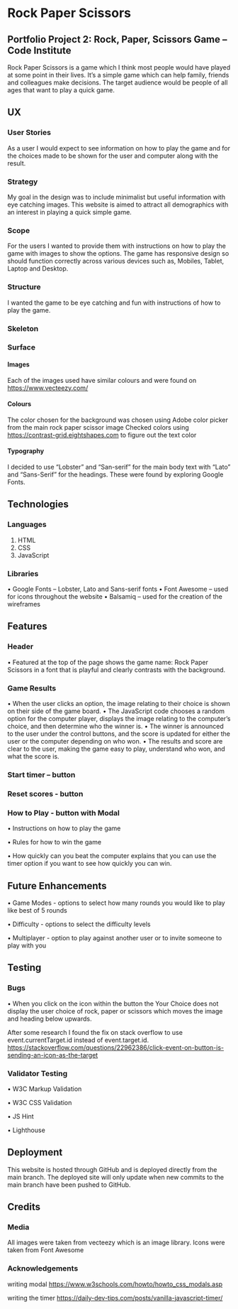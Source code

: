 # Rock Paper Scissors
## Portfolio Project 2: Rock, Paper, Scissors Game – Code Institute
Rock Paper Scissors is a game which I think most people would have played at some point in their lives. It’s a simple game which can help family, friends and colleagues make decisions.
The target audience would be people of all ages that want to play a quick game.

## UX
### User Stories
As a user I would expect to see information on how to play the game and for the choices made to be shown for the user and computer along with the result.

### Strategy
My goal in the design was to include minimalist but useful information with eye catching images. This website is aimed to attract all demographics with an interest in playing a quick simple game.

### Scope
For the users I wanted to provide them with instructions on how to play the game with images to show the options. The game has responsive design so should function correctly across various devices such as, Mobiles, Tablet, Laptop and Desktop.

### Structure
I wanted the game to be eye catching and fun with instructions of how to play the game. 

### Skeleton

### Surface
#### Images
Each of the images used have similar colours and were found on https://www.vecteezy.com/ 
#### Colours
The color chosen for the background was chosen using Adobe color picker from the main rock paper scissor image
Checked colors using https://contrast-grid.eightshapes.com to figure out the text color
#### Typography
I decided to use “Lobster” and “San-serif” for the main body text with “Lato” and “Sans-Serif” for the headings. These were found by exploring Google Fonts.

## Technologies
### Languages
1.	HTML
2.	CSS
3.	JavaScript
### Libraries
•	Google Fonts – Lobster, Lato and Sans-serif fonts
•	Font Awesome – used for icons throughout the website
•	Balsamiq – used for the creation of the wireframes

## Features
### Header
•	Featured at the top of the page shows the game name: Rock Paper Scissors in a font that is playful and clearly contrasts with the background.
### Game Results
•	When the user clicks an option, the image relating to their choice is shown on their side of the game board.
•	The JavaScript code chooses a random option for the computer player, displays the image relating to the computer’s choice, and then determine who the winner is.
•	The winner is announced to the user under the control buttons, and the score is updated for either the user or the computer depending on who won.
•	The results and score are clear to the user, making the game easy to play, understand who won, and what the score is.
### Start timer – button

### Reset scores - button

### How to Play - button with Modal
•	Instructions on how to play the game

•	Rules for how to win the game

•	How quickly can you beat the computer explains that you can use the timer option if you want to see how quickly you can win.

## Future Enhancements
•	Game Modes - options to select how many rounds you would like to play like best of 5 rounds

•	Difficulty - options to select the difficulty levels

•	Multiplayer - option to play against another user or to invite someone to play with you


## Testing
### Bugs
•	When you click on the icon within the button the Your Choice does not display the user choice of rock, paper or scissors which moves the image and heading below upwards.

 
After some research I found the fix on stack overflow to use event.currentTarget.id instead of event.target.id.
https://stackoverflow.com/questions/22962386/click-event-on-button-is-sending-an-icon-as-the-target  

### Validator Testing
•	W3C Markup Validation

•	W3C CSS Validation

•	JS Hint

•	Lighthouse

## Deployment
This website is hosted through GitHub and is deployed directly from the main branch. The deployed site will only update when new commits to the main branch have been pushed to GitHub.

## Credits
### Media
All images were taken from vecteezy which is an image library.
Icons were taken from Font Awesome 
### Acknowledgements
writing modal
https://www.w3schools.com/howto/howto_css_modals.asp

writing the timer
https://daily-dev-tips.com/posts/vanilla-javascript-timer/
